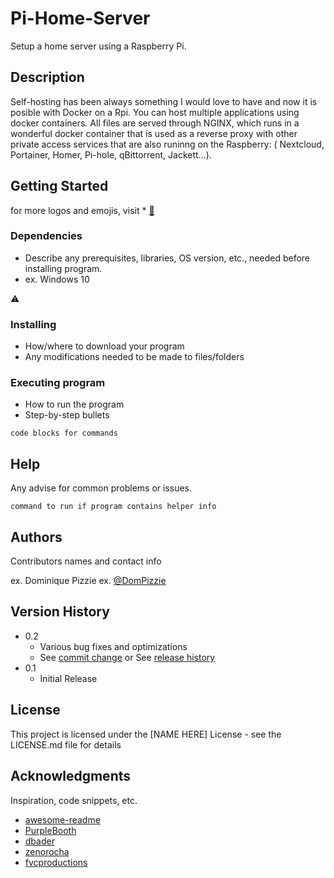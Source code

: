# Pi-Home-Server

Setup a home server using a Raspberry Pi.
## Description

Self-hosting has been always something I would love to have and now it is posible with Docker on a Rpi. You can host multiple applications using docker containers.  All files are served through NGINX, which runs in a wonderful docker container that is used as a reverse proxy with other private access services that are also runinng on the Raspberry: ( Nextcloud, Portainer, Homer, Pi-hole, qBittorrent, Jackett…).

## Getting Started
for more logos and emojis, visit * [:link:](https://gist.github.com/rxaviers/7360908)

### Dependencies

* Describe any prerequisites, libraries, OS version, etc., needed before installing program.
* ex. Windows 10

:warning:

### Installing

* How/where to download your program
* Any modifications needed to be made to files/folders

### Executing program

* How to run the program
* Step-by-step bullets
```
code blocks for commands
```

## Help

Any advise for common problems or issues.
```
command to run if program contains helper info
```

## Authors

Contributors names and contact info

ex. Dominique Pizzie
ex. [@DomPizzie](https://twitter.com/dompizzie)

## Version History

* 0.2
    * Various bug fixes and optimizations
    * See [commit change]() or See [release history]()
* 0.1
    * Initial Release

## License

This project is licensed under the [NAME HERE] License - see the LICENSE.md file for details

## Acknowledgments

Inspiration, code snippets, etc.
* [awesome-readme](https://github.com/matiassingers/awesome-readme)
* [PurpleBooth](https://gist.github.com/PurpleBooth/109311bb0361f32d87a2)
* [dbader](https://github.com/dbader/readme-template)
* [zenorocha](https://gist.github.com/zenorocha/4526327)
* [fvcproductions](https://gist.github.com/fvcproductions/1bfc2d4aecb01a834b46)
